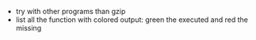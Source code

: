- try with other programs than gzip
- list all the function with colored output: green the executed and red the missing
